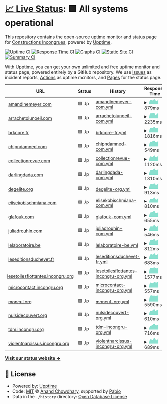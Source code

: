 # [📈 Live Status](https://status.interzone.network): <!--live status--> **🟩 All systems operational**

This repository contains the open-source uptime monitor and status page for [Constructions Incongrues](https://constructions-incongrues.net), powered by [Upptime](https://github.com/upptime/upptime).

[![Uptime CI](https://github.com/constructions-incongrues/status-interzone/workflows/Uptime%20CI/badge.svg)](https://github.com/constructions-incongrues/status-interzone/actions?query=workflow%3A%22Uptime+CI%22)
[![Response Time CI](https://github.com/constructions-incongrues/status-interzone/workflows/Response%20Time%20CI/badge.svg)](https://github.com/constructions-incongrues/status-interzone/actions?query=workflow%3A%22Response+Time+CI%22)
[![Graphs CI](https://github.com/constructions-incongrues/status-interzone/workflows/Graphs%20CI/badge.svg)](https://github.com/constructions-incongrues/status-interzone/actions?query=workflow%3A%22Graphs+CI%22)
[![Static Site CI](https://github.com/constructions-incongrues/status-interzone/workflows/Static%20Site%20CI/badge.svg)](https://github.com/constructions-incongrues/status-interzone/actions?query=workflow%3A%22Static+Site+CI%22)
[![Summary CI](https://github.com/constructions-incongrues/status-interzone/workflows/Summary%20CI/badge.svg)](https://github.com/constructions-incongrues/status-interzone/actions?query=workflow%3A%22Summary+CI%22)

With [Upptime](https://upptime.js.org), you can get your own unlimited and free uptime monitor and status page, powered entirely by a GitHub repository. We use [Issues](https://github.com/constructions-incongrues/status-interzone/issues) as incident reports, [Actions](https://github.com/constructions-incongrues/status-interzone/actions) as uptime monitors, and [Pages](https://status.interzone.network) for the status page.

<!--start: status pages-->
<!-- This summary is generated by Upptime (https://github.com/upptime/upptime) -->
<!-- Do not edit this manually, your changes will be overwritten -->
<!-- prettier-ignore -->
| URL | Status | History | Response Time | Uptime |
| --- | ------ | ------- | ------------- | ------ |
| <img alt="" src="https://icons.duckduckgo.com/ip3/www.amandinemeyer.com.ico" height="13"> [amandinemeyer.com](https://www.amandinemeyer.com) | 🟩 Up | [amandinemeyer-com.yml](https://github.com/constructions-incongrues/status-interzone/commits/HEAD/history/amandinemeyer-com.yml) | <details><summary><img alt="Response time graph" src="./graphs/amandinemeyer-com/response-time-week.png" height="20"> 879ms</summary><br><a href="https://status.interzone.network/history/amandinemeyer-com"><img alt="Response time 953" src="https://img.shields.io/endpoint?url=https%3A%2F%2Fraw.githubusercontent.com%2Fconstructions-incongrues%2Fstatus-interzone%2FHEAD%2Fapi%2Famandinemeyer-com%2Fresponse-time.json"></a><br><a href="https://status.interzone.network/history/amandinemeyer-com"><img alt="24-hour response time 1091" src="https://img.shields.io/endpoint?url=https%3A%2F%2Fraw.githubusercontent.com%2Fconstructions-incongrues%2Fstatus-interzone%2FHEAD%2Fapi%2Famandinemeyer-com%2Fresponse-time-day.json"></a><br><a href="https://status.interzone.network/history/amandinemeyer-com"><img alt="7-day response time 879" src="https://img.shields.io/endpoint?url=https%3A%2F%2Fraw.githubusercontent.com%2Fconstructions-incongrues%2Fstatus-interzone%2FHEAD%2Fapi%2Famandinemeyer-com%2Fresponse-time-week.json"></a><br><a href="https://status.interzone.network/history/amandinemeyer-com"><img alt="30-day response time 827" src="https://img.shields.io/endpoint?url=https%3A%2F%2Fraw.githubusercontent.com%2Fconstructions-incongrues%2Fstatus-interzone%2FHEAD%2Fapi%2Famandinemeyer-com%2Fresponse-time-month.json"></a><br><a href="https://status.interzone.network/history/amandinemeyer-com"><img alt="1-year response time 953" src="https://img.shields.io/endpoint?url=https%3A%2F%2Fraw.githubusercontent.com%2Fconstructions-incongrues%2Fstatus-interzone%2FHEAD%2Fapi%2Famandinemeyer-com%2Fresponse-time-year.json"></a></details> | <details><summary><a href="https://status.interzone.network/history/amandinemeyer-com">100.00%</a></summary><a href="https://status.interzone.network/history/amandinemeyer-com"><img alt="All-time uptime 98.68%" src="https://img.shields.io/endpoint?url=https%3A%2F%2Fraw.githubusercontent.com%2Fconstructions-incongrues%2Fstatus-interzone%2FHEAD%2Fapi%2Famandinemeyer-com%2Fuptime.json"></a><br><a href="https://status.interzone.network/history/amandinemeyer-com"><img alt="24-hour uptime 100.00%" src="https://img.shields.io/endpoint?url=https%3A%2F%2Fraw.githubusercontent.com%2Fconstructions-incongrues%2Fstatus-interzone%2FHEAD%2Fapi%2Famandinemeyer-com%2Fuptime-day.json"></a><br><a href="https://status.interzone.network/history/amandinemeyer-com"><img alt="7-day uptime 100.00%" src="https://img.shields.io/endpoint?url=https%3A%2F%2Fraw.githubusercontent.com%2Fconstructions-incongrues%2Fstatus-interzone%2FHEAD%2Fapi%2Famandinemeyer-com%2Fuptime-week.json"></a><br><a href="https://status.interzone.network/history/amandinemeyer-com"><img alt="30-day uptime 100.00%" src="https://img.shields.io/endpoint?url=https%3A%2F%2Fraw.githubusercontent.com%2Fconstructions-incongrues%2Fstatus-interzone%2FHEAD%2Fapi%2Famandinemeyer-com%2Fuptime-month.json"></a><br><a href="https://status.interzone.network/history/amandinemeyer-com"><img alt="1-year uptime 98.68%" src="https://img.shields.io/endpoint?url=https%3A%2F%2Fraw.githubusercontent.com%2Fconstructions-incongrues%2Fstatus-interzone%2FHEAD%2Fapi%2Famandinemeyer-com%2Fuptime-year.json"></a></details>
| <img alt="" src="https://icons.duckduckgo.com/ip3/www.arrachetoiunoeil.com.ico" height="13"> [arrachetoiunoeil.com](https://www.arrachetoiunoeil.com) | 🟩 Up | [arrachetoiunoeil-com.yml](https://github.com/constructions-incongrues/status-interzone/commits/HEAD/history/arrachetoiunoeil-com.yml) | <details><summary><img alt="Response time graph" src="./graphs/arrachetoiunoeil-com/response-time-week.png" height="20"> 2235ms</summary><br><a href="https://status.interzone.network/history/arrachetoiunoeil-com"><img alt="Response time 2447" src="https://img.shields.io/endpoint?url=https%3A%2F%2Fraw.githubusercontent.com%2Fconstructions-incongrues%2Fstatus-interzone%2FHEAD%2Fapi%2Farrachetoiunoeil-com%2Fresponse-time.json"></a><br><a href="https://status.interzone.network/history/arrachetoiunoeil-com"><img alt="24-hour response time 2597" src="https://img.shields.io/endpoint?url=https%3A%2F%2Fraw.githubusercontent.com%2Fconstructions-incongrues%2Fstatus-interzone%2FHEAD%2Fapi%2Farrachetoiunoeil-com%2Fresponse-time-day.json"></a><br><a href="https://status.interzone.network/history/arrachetoiunoeil-com"><img alt="7-day response time 2235" src="https://img.shields.io/endpoint?url=https%3A%2F%2Fraw.githubusercontent.com%2Fconstructions-incongrues%2Fstatus-interzone%2FHEAD%2Fapi%2Farrachetoiunoeil-com%2Fresponse-time-week.json"></a><br><a href="https://status.interzone.network/history/arrachetoiunoeil-com"><img alt="30-day response time 2079" src="https://img.shields.io/endpoint?url=https%3A%2F%2Fraw.githubusercontent.com%2Fconstructions-incongrues%2Fstatus-interzone%2FHEAD%2Fapi%2Farrachetoiunoeil-com%2Fresponse-time-month.json"></a><br><a href="https://status.interzone.network/history/arrachetoiunoeil-com"><img alt="1-year response time 2447" src="https://img.shields.io/endpoint?url=https%3A%2F%2Fraw.githubusercontent.com%2Fconstructions-incongrues%2Fstatus-interzone%2FHEAD%2Fapi%2Farrachetoiunoeil-com%2Fresponse-time-year.json"></a></details> | <details><summary><a href="https://status.interzone.network/history/arrachetoiunoeil-com">100.00%</a></summary><a href="https://status.interzone.network/history/arrachetoiunoeil-com"><img alt="All-time uptime 98.68%" src="https://img.shields.io/endpoint?url=https%3A%2F%2Fraw.githubusercontent.com%2Fconstructions-incongrues%2Fstatus-interzone%2FHEAD%2Fapi%2Farrachetoiunoeil-com%2Fuptime.json"></a><br><a href="https://status.interzone.network/history/arrachetoiunoeil-com"><img alt="24-hour uptime 100.00%" src="https://img.shields.io/endpoint?url=https%3A%2F%2Fraw.githubusercontent.com%2Fconstructions-incongrues%2Fstatus-interzone%2FHEAD%2Fapi%2Farrachetoiunoeil-com%2Fuptime-day.json"></a><br><a href="https://status.interzone.network/history/arrachetoiunoeil-com"><img alt="7-day uptime 100.00%" src="https://img.shields.io/endpoint?url=https%3A%2F%2Fraw.githubusercontent.com%2Fconstructions-incongrues%2Fstatus-interzone%2FHEAD%2Fapi%2Farrachetoiunoeil-com%2Fuptime-week.json"></a><br><a href="https://status.interzone.network/history/arrachetoiunoeil-com"><img alt="30-day uptime 99.91%" src="https://img.shields.io/endpoint?url=https%3A%2F%2Fraw.githubusercontent.com%2Fconstructions-incongrues%2Fstatus-interzone%2FHEAD%2Fapi%2Farrachetoiunoeil-com%2Fuptime-month.json"></a><br><a href="https://status.interzone.network/history/arrachetoiunoeil-com"><img alt="1-year uptime 98.68%" src="https://img.shields.io/endpoint?url=https%3A%2F%2Fraw.githubusercontent.com%2Fconstructions-incongrues%2Fstatus-interzone%2FHEAD%2Fapi%2Farrachetoiunoeil-com%2Fuptime-year.json"></a></details>
| <img alt="" src="https://icons.duckduckgo.com/ip3/www.brkcore.fr.ico" height="13"> [brkcore.fr](https://www.brkcore.fr) | 🟩 Up | [brkcore-fr.yml](https://github.com/constructions-incongrues/status-interzone/commits/HEAD/history/brkcore-fr.yml) | <details><summary><img alt="Response time graph" src="./graphs/brkcore-fr/response-time-week.png" height="20"> 1816ms</summary><br><a href="https://status.interzone.network/history/brkcore-fr"><img alt="Response time 2140" src="https://img.shields.io/endpoint?url=https%3A%2F%2Fraw.githubusercontent.com%2Fconstructions-incongrues%2Fstatus-interzone%2FHEAD%2Fapi%2Fbrkcore-fr%2Fresponse-time.json"></a><br><a href="https://status.interzone.network/history/brkcore-fr"><img alt="24-hour response time 1951" src="https://img.shields.io/endpoint?url=https%3A%2F%2Fraw.githubusercontent.com%2Fconstructions-incongrues%2Fstatus-interzone%2FHEAD%2Fapi%2Fbrkcore-fr%2Fresponse-time-day.json"></a><br><a href="https://status.interzone.network/history/brkcore-fr"><img alt="7-day response time 1816" src="https://img.shields.io/endpoint?url=https%3A%2F%2Fraw.githubusercontent.com%2Fconstructions-incongrues%2Fstatus-interzone%2FHEAD%2Fapi%2Fbrkcore-fr%2Fresponse-time-week.json"></a><br><a href="https://status.interzone.network/history/brkcore-fr"><img alt="30-day response time 1888" src="https://img.shields.io/endpoint?url=https%3A%2F%2Fraw.githubusercontent.com%2Fconstructions-incongrues%2Fstatus-interzone%2FHEAD%2Fapi%2Fbrkcore-fr%2Fresponse-time-month.json"></a><br><a href="https://status.interzone.network/history/brkcore-fr"><img alt="1-year response time 2140" src="https://img.shields.io/endpoint?url=https%3A%2F%2Fraw.githubusercontent.com%2Fconstructions-incongrues%2Fstatus-interzone%2FHEAD%2Fapi%2Fbrkcore-fr%2Fresponse-time-year.json"></a></details> | <details><summary><a href="https://status.interzone.network/history/brkcore-fr">100.00%</a></summary><a href="https://status.interzone.network/history/brkcore-fr"><img alt="All-time uptime 98.71%" src="https://img.shields.io/endpoint?url=https%3A%2F%2Fraw.githubusercontent.com%2Fconstructions-incongrues%2Fstatus-interzone%2FHEAD%2Fapi%2Fbrkcore-fr%2Fuptime.json"></a><br><a href="https://status.interzone.network/history/brkcore-fr"><img alt="24-hour uptime 100.00%" src="https://img.shields.io/endpoint?url=https%3A%2F%2Fraw.githubusercontent.com%2Fconstructions-incongrues%2Fstatus-interzone%2FHEAD%2Fapi%2Fbrkcore-fr%2Fuptime-day.json"></a><br><a href="https://status.interzone.network/history/brkcore-fr"><img alt="7-day uptime 100.00%" src="https://img.shields.io/endpoint?url=https%3A%2F%2Fraw.githubusercontent.com%2Fconstructions-incongrues%2Fstatus-interzone%2FHEAD%2Fapi%2Fbrkcore-fr%2Fuptime-week.json"></a><br><a href="https://status.interzone.network/history/brkcore-fr"><img alt="30-day uptime 100.00%" src="https://img.shields.io/endpoint?url=https%3A%2F%2Fraw.githubusercontent.com%2Fconstructions-incongrues%2Fstatus-interzone%2FHEAD%2Fapi%2Fbrkcore-fr%2Fuptime-month.json"></a><br><a href="https://status.interzone.network/history/brkcore-fr"><img alt="1-year uptime 98.71%" src="https://img.shields.io/endpoint?url=https%3A%2F%2Fraw.githubusercontent.com%2Fconstructions-incongrues%2Fstatus-interzone%2FHEAD%2Fapi%2Fbrkcore-fr%2Fuptime-year.json"></a></details>
| <img alt="" src="https://icons.duckduckgo.com/ip3/www.chipndamned.com.ico" height="13"> [chipndamned.com](https://www.chipndamned.com) | 🟩 Up | [chipndamned-com.yml](https://github.com/constructions-incongrues/status-interzone/commits/HEAD/history/chipndamned-com.yml) | <details><summary><img alt="Response time graph" src="./graphs/chipndamned-com/response-time-week.png" height="20"> 549ms</summary><br><a href="https://status.interzone.network/history/chipndamned-com"><img alt="Response time 550" src="https://img.shields.io/endpoint?url=https%3A%2F%2Fraw.githubusercontent.com%2Fconstructions-incongrues%2Fstatus-interzone%2FHEAD%2Fapi%2Fchipndamned-com%2Fresponse-time.json"></a><br><a href="https://status.interzone.network/history/chipndamned-com"><img alt="24-hour response time 644" src="https://img.shields.io/endpoint?url=https%3A%2F%2Fraw.githubusercontent.com%2Fconstructions-incongrues%2Fstatus-interzone%2FHEAD%2Fapi%2Fchipndamned-com%2Fresponse-time-day.json"></a><br><a href="https://status.interzone.network/history/chipndamned-com"><img alt="7-day response time 549" src="https://img.shields.io/endpoint?url=https%3A%2F%2Fraw.githubusercontent.com%2Fconstructions-incongrues%2Fstatus-interzone%2FHEAD%2Fapi%2Fchipndamned-com%2Fresponse-time-week.json"></a><br><a href="https://status.interzone.network/history/chipndamned-com"><img alt="30-day response time 515" src="https://img.shields.io/endpoint?url=https%3A%2F%2Fraw.githubusercontent.com%2Fconstructions-incongrues%2Fstatus-interzone%2FHEAD%2Fapi%2Fchipndamned-com%2Fresponse-time-month.json"></a><br><a href="https://status.interzone.network/history/chipndamned-com"><img alt="1-year response time 550" src="https://img.shields.io/endpoint?url=https%3A%2F%2Fraw.githubusercontent.com%2Fconstructions-incongrues%2Fstatus-interzone%2FHEAD%2Fapi%2Fchipndamned-com%2Fresponse-time-year.json"></a></details> | <details><summary><a href="https://status.interzone.network/history/chipndamned-com">100.00%</a></summary><a href="https://status.interzone.network/history/chipndamned-com"><img alt="All-time uptime 98.71%" src="https://img.shields.io/endpoint?url=https%3A%2F%2Fraw.githubusercontent.com%2Fconstructions-incongrues%2Fstatus-interzone%2FHEAD%2Fapi%2Fchipndamned-com%2Fuptime.json"></a><br><a href="https://status.interzone.network/history/chipndamned-com"><img alt="24-hour uptime 100.00%" src="https://img.shields.io/endpoint?url=https%3A%2F%2Fraw.githubusercontent.com%2Fconstructions-incongrues%2Fstatus-interzone%2FHEAD%2Fapi%2Fchipndamned-com%2Fuptime-day.json"></a><br><a href="https://status.interzone.network/history/chipndamned-com"><img alt="7-day uptime 100.00%" src="https://img.shields.io/endpoint?url=https%3A%2F%2Fraw.githubusercontent.com%2Fconstructions-incongrues%2Fstatus-interzone%2FHEAD%2Fapi%2Fchipndamned-com%2Fuptime-week.json"></a><br><a href="https://status.interzone.network/history/chipndamned-com"><img alt="30-day uptime 100.00%" src="https://img.shields.io/endpoint?url=https%3A%2F%2Fraw.githubusercontent.com%2Fconstructions-incongrues%2Fstatus-interzone%2FHEAD%2Fapi%2Fchipndamned-com%2Fuptime-month.json"></a><br><a href="https://status.interzone.network/history/chipndamned-com"><img alt="1-year uptime 98.71%" src="https://img.shields.io/endpoint?url=https%3A%2F%2Fraw.githubusercontent.com%2Fconstructions-incongrues%2Fstatus-interzone%2FHEAD%2Fapi%2Fchipndamned-com%2Fuptime-year.json"></a></details>
| <img alt="" src="https://icons.duckduckgo.com/ip3/www.collectionrevue.com.ico" height="13"> [collectionrevue.com](https://www.collectionrevue.com) | 🟩 Up | [collectionrevue-com.yml](https://github.com/constructions-incongrues/status-interzone/commits/HEAD/history/collectionrevue-com.yml) | <details><summary><img alt="Response time graph" src="./graphs/collectionrevue-com/response-time-week.png" height="20"> 1120ms</summary><br><a href="https://status.interzone.network/history/collectionrevue-com"><img alt="Response time 1087" src="https://img.shields.io/endpoint?url=https%3A%2F%2Fraw.githubusercontent.com%2Fconstructions-incongrues%2Fstatus-interzone%2FHEAD%2Fapi%2Fcollectionrevue-com%2Fresponse-time.json"></a><br><a href="https://status.interzone.network/history/collectionrevue-com"><img alt="24-hour response time 1436" src="https://img.shields.io/endpoint?url=https%3A%2F%2Fraw.githubusercontent.com%2Fconstructions-incongrues%2Fstatus-interzone%2FHEAD%2Fapi%2Fcollectionrevue-com%2Fresponse-time-day.json"></a><br><a href="https://status.interzone.network/history/collectionrevue-com"><img alt="7-day response time 1120" src="https://img.shields.io/endpoint?url=https%3A%2F%2Fraw.githubusercontent.com%2Fconstructions-incongrues%2Fstatus-interzone%2FHEAD%2Fapi%2Fcollectionrevue-com%2Fresponse-time-week.json"></a><br><a href="https://status.interzone.network/history/collectionrevue-com"><img alt="30-day response time 1057" src="https://img.shields.io/endpoint?url=https%3A%2F%2Fraw.githubusercontent.com%2Fconstructions-incongrues%2Fstatus-interzone%2FHEAD%2Fapi%2Fcollectionrevue-com%2Fresponse-time-month.json"></a><br><a href="https://status.interzone.network/history/collectionrevue-com"><img alt="1-year response time 1087" src="https://img.shields.io/endpoint?url=https%3A%2F%2Fraw.githubusercontent.com%2Fconstructions-incongrues%2Fstatus-interzone%2FHEAD%2Fapi%2Fcollectionrevue-com%2Fresponse-time-year.json"></a></details> | <details><summary><a href="https://status.interzone.network/history/collectionrevue-com">100.00%</a></summary><a href="https://status.interzone.network/history/collectionrevue-com"><img alt="All-time uptime 98.72%" src="https://img.shields.io/endpoint?url=https%3A%2F%2Fraw.githubusercontent.com%2Fconstructions-incongrues%2Fstatus-interzone%2FHEAD%2Fapi%2Fcollectionrevue-com%2Fuptime.json"></a><br><a href="https://status.interzone.network/history/collectionrevue-com"><img alt="24-hour uptime 100.00%" src="https://img.shields.io/endpoint?url=https%3A%2F%2Fraw.githubusercontent.com%2Fconstructions-incongrues%2Fstatus-interzone%2FHEAD%2Fapi%2Fcollectionrevue-com%2Fuptime-day.json"></a><br><a href="https://status.interzone.network/history/collectionrevue-com"><img alt="7-day uptime 100.00%" src="https://img.shields.io/endpoint?url=https%3A%2F%2Fraw.githubusercontent.com%2Fconstructions-incongrues%2Fstatus-interzone%2FHEAD%2Fapi%2Fcollectionrevue-com%2Fuptime-week.json"></a><br><a href="https://status.interzone.network/history/collectionrevue-com"><img alt="30-day uptime 100.00%" src="https://img.shields.io/endpoint?url=https%3A%2F%2Fraw.githubusercontent.com%2Fconstructions-incongrues%2Fstatus-interzone%2FHEAD%2Fapi%2Fcollectionrevue-com%2Fuptime-month.json"></a><br><a href="https://status.interzone.network/history/collectionrevue-com"><img alt="1-year uptime 98.72%" src="https://img.shields.io/endpoint?url=https%3A%2F%2Fraw.githubusercontent.com%2Fconstructions-incongrues%2Fstatus-interzone%2FHEAD%2Fapi%2Fcollectionrevue-com%2Fuptime-year.json"></a></details>
| <img alt="" src="https://icons.duckduckgo.com/ip3/www.darlingdada.com.ico" height="13"> [darlingdada.com](https://www.darlingdada.com) | 🟩 Up | [darlingdada-com.yml](https://github.com/constructions-incongrues/status-interzone/commits/HEAD/history/darlingdada-com.yml) | <details><summary><img alt="Response time graph" src="./graphs/darlingdada-com/response-time-week.png" height="20"> 1310ms</summary><br><a href="https://status.interzone.network/history/darlingdada-com"><img alt="Response time 1789" src="https://img.shields.io/endpoint?url=https%3A%2F%2Fraw.githubusercontent.com%2Fconstructions-incongrues%2Fstatus-interzone%2FHEAD%2Fapi%2Fdarlingdada-com%2Fresponse-time.json"></a><br><a href="https://status.interzone.network/history/darlingdada-com"><img alt="24-hour response time 1516" src="https://img.shields.io/endpoint?url=https%3A%2F%2Fraw.githubusercontent.com%2Fconstructions-incongrues%2Fstatus-interzone%2FHEAD%2Fapi%2Fdarlingdada-com%2Fresponse-time-day.json"></a><br><a href="https://status.interzone.network/history/darlingdada-com"><img alt="7-day response time 1310" src="https://img.shields.io/endpoint?url=https%3A%2F%2Fraw.githubusercontent.com%2Fconstructions-incongrues%2Fstatus-interzone%2FHEAD%2Fapi%2Fdarlingdada-com%2Fresponse-time-week.json"></a><br><a href="https://status.interzone.network/history/darlingdada-com"><img alt="30-day response time 1377" src="https://img.shields.io/endpoint?url=https%3A%2F%2Fraw.githubusercontent.com%2Fconstructions-incongrues%2Fstatus-interzone%2FHEAD%2Fapi%2Fdarlingdada-com%2Fresponse-time-month.json"></a><br><a href="https://status.interzone.network/history/darlingdada-com"><img alt="1-year response time 1789" src="https://img.shields.io/endpoint?url=https%3A%2F%2Fraw.githubusercontent.com%2Fconstructions-incongrues%2Fstatus-interzone%2FHEAD%2Fapi%2Fdarlingdada-com%2Fresponse-time-year.json"></a></details> | <details><summary><a href="https://status.interzone.network/history/darlingdada-com">100.00%</a></summary><a href="https://status.interzone.network/history/darlingdada-com"><img alt="All-time uptime 79.44%" src="https://img.shields.io/endpoint?url=https%3A%2F%2Fraw.githubusercontent.com%2Fconstructions-incongrues%2Fstatus-interzone%2FHEAD%2Fapi%2Fdarlingdada-com%2Fuptime.json"></a><br><a href="https://status.interzone.network/history/darlingdada-com"><img alt="24-hour uptime 100.00%" src="https://img.shields.io/endpoint?url=https%3A%2F%2Fraw.githubusercontent.com%2Fconstructions-incongrues%2Fstatus-interzone%2FHEAD%2Fapi%2Fdarlingdada-com%2Fuptime-day.json"></a><br><a href="https://status.interzone.network/history/darlingdada-com"><img alt="7-day uptime 100.00%" src="https://img.shields.io/endpoint?url=https%3A%2F%2Fraw.githubusercontent.com%2Fconstructions-incongrues%2Fstatus-interzone%2FHEAD%2Fapi%2Fdarlingdada-com%2Fuptime-week.json"></a><br><a href="https://status.interzone.network/history/darlingdada-com"><img alt="30-day uptime 100.00%" src="https://img.shields.io/endpoint?url=https%3A%2F%2Fraw.githubusercontent.com%2Fconstructions-incongrues%2Fstatus-interzone%2FHEAD%2Fapi%2Fdarlingdada-com%2Fuptime-month.json"></a><br><a href="https://status.interzone.network/history/darlingdada-com"><img alt="1-year uptime 79.44%" src="https://img.shields.io/endpoint?url=https%3A%2F%2Fraw.githubusercontent.com%2Fconstructions-incongrues%2Fstatus-interzone%2FHEAD%2Fapi%2Fdarlingdada-com%2Fuptime-year.json"></a></details>
| <img alt="" src="https://icons.duckduckgo.com/ip3/www.degelite.org.ico" height="13"> [degelite.org](https://www.degelite.org) | 🟩 Up | [degelite-org.yml](https://github.com/constructions-incongrues/status-interzone/commits/HEAD/history/degelite-org.yml) | <details><summary><img alt="Response time graph" src="./graphs/degelite-org/response-time-week.png" height="20"> 913ms</summary><br><a href="https://status.interzone.network/history/degelite-org"><img alt="Response time 899" src="https://img.shields.io/endpoint?url=https%3A%2F%2Fraw.githubusercontent.com%2Fconstructions-incongrues%2Fstatus-interzone%2FHEAD%2Fapi%2Fdegelite-org%2Fresponse-time.json"></a><br><a href="https://status.interzone.network/history/degelite-org"><img alt="24-hour response time 1073" src="https://img.shields.io/endpoint?url=https%3A%2F%2Fraw.githubusercontent.com%2Fconstructions-incongrues%2Fstatus-interzone%2FHEAD%2Fapi%2Fdegelite-org%2Fresponse-time-day.json"></a><br><a href="https://status.interzone.network/history/degelite-org"><img alt="7-day response time 913" src="https://img.shields.io/endpoint?url=https%3A%2F%2Fraw.githubusercontent.com%2Fconstructions-incongrues%2Fstatus-interzone%2FHEAD%2Fapi%2Fdegelite-org%2Fresponse-time-week.json"></a><br><a href="https://status.interzone.network/history/degelite-org"><img alt="30-day response time 866" src="https://img.shields.io/endpoint?url=https%3A%2F%2Fraw.githubusercontent.com%2Fconstructions-incongrues%2Fstatus-interzone%2FHEAD%2Fapi%2Fdegelite-org%2Fresponse-time-month.json"></a><br><a href="https://status.interzone.network/history/degelite-org"><img alt="1-year response time 899" src="https://img.shields.io/endpoint?url=https%3A%2F%2Fraw.githubusercontent.com%2Fconstructions-incongrues%2Fstatus-interzone%2FHEAD%2Fapi%2Fdegelite-org%2Fresponse-time-year.json"></a></details> | <details><summary><a href="https://status.interzone.network/history/degelite-org">100.00%</a></summary><a href="https://status.interzone.network/history/degelite-org"><img alt="All-time uptime 98.72%" src="https://img.shields.io/endpoint?url=https%3A%2F%2Fraw.githubusercontent.com%2Fconstructions-incongrues%2Fstatus-interzone%2FHEAD%2Fapi%2Fdegelite-org%2Fuptime.json"></a><br><a href="https://status.interzone.network/history/degelite-org"><img alt="24-hour uptime 100.00%" src="https://img.shields.io/endpoint?url=https%3A%2F%2Fraw.githubusercontent.com%2Fconstructions-incongrues%2Fstatus-interzone%2FHEAD%2Fapi%2Fdegelite-org%2Fuptime-day.json"></a><br><a href="https://status.interzone.network/history/degelite-org"><img alt="7-day uptime 100.00%" src="https://img.shields.io/endpoint?url=https%3A%2F%2Fraw.githubusercontent.com%2Fconstructions-incongrues%2Fstatus-interzone%2FHEAD%2Fapi%2Fdegelite-org%2Fuptime-week.json"></a><br><a href="https://status.interzone.network/history/degelite-org"><img alt="30-day uptime 100.00%" src="https://img.shields.io/endpoint?url=https%3A%2F%2Fraw.githubusercontent.com%2Fconstructions-incongrues%2Fstatus-interzone%2FHEAD%2Fapi%2Fdegelite-org%2Fuptime-month.json"></a><br><a href="https://status.interzone.network/history/degelite-org"><img alt="1-year uptime 98.72%" src="https://img.shields.io/endpoint?url=https%3A%2F%2Fraw.githubusercontent.com%2Fconstructions-incongrues%2Fstatus-interzone%2FHEAD%2Fapi%2Fdegelite-org%2Fuptime-year.json"></a></details>
| <img alt="" src="https://icons.duckduckgo.com/ip3/www.elisekobischmiana.com.ico" height="13"> [elisekobischmiana.com](https://www.elisekobischmiana.com) | 🟩 Up | [elisekobischmiana-com.yml](https://github.com/constructions-incongrues/status-interzone/commits/HEAD/history/elisekobischmiana-com.yml) | <details><summary><img alt="Response time graph" src="./graphs/elisekobischmiana-com/response-time-week.png" height="20"> 810ms</summary><br><a href="https://status.interzone.network/history/elisekobischmiana-com"><img alt="Response time 968" src="https://img.shields.io/endpoint?url=https%3A%2F%2Fraw.githubusercontent.com%2Fconstructions-incongrues%2Fstatus-interzone%2FHEAD%2Fapi%2Felisekobischmiana-com%2Fresponse-time.json"></a><br><a href="https://status.interzone.network/history/elisekobischmiana-com"><img alt="24-hour response time 993" src="https://img.shields.io/endpoint?url=https%3A%2F%2Fraw.githubusercontent.com%2Fconstructions-incongrues%2Fstatus-interzone%2FHEAD%2Fapi%2Felisekobischmiana-com%2Fresponse-time-day.json"></a><br><a href="https://status.interzone.network/history/elisekobischmiana-com"><img alt="7-day response time 810" src="https://img.shields.io/endpoint?url=https%3A%2F%2Fraw.githubusercontent.com%2Fconstructions-incongrues%2Fstatus-interzone%2FHEAD%2Fapi%2Felisekobischmiana-com%2Fresponse-time-week.json"></a><br><a href="https://status.interzone.network/history/elisekobischmiana-com"><img alt="30-day response time 773" src="https://img.shields.io/endpoint?url=https%3A%2F%2Fraw.githubusercontent.com%2Fconstructions-incongrues%2Fstatus-interzone%2FHEAD%2Fapi%2Felisekobischmiana-com%2Fresponse-time-month.json"></a><br><a href="https://status.interzone.network/history/elisekobischmiana-com"><img alt="1-year response time 968" src="https://img.shields.io/endpoint?url=https%3A%2F%2Fraw.githubusercontent.com%2Fconstructions-incongrues%2Fstatus-interzone%2FHEAD%2Fapi%2Felisekobischmiana-com%2Fresponse-time-year.json"></a></details> | <details><summary><a href="https://status.interzone.network/history/elisekobischmiana-com">100.00%</a></summary><a href="https://status.interzone.network/history/elisekobischmiana-com"><img alt="All-time uptime 98.71%" src="https://img.shields.io/endpoint?url=https%3A%2F%2Fraw.githubusercontent.com%2Fconstructions-incongrues%2Fstatus-interzone%2FHEAD%2Fapi%2Felisekobischmiana-com%2Fuptime.json"></a><br><a href="https://status.interzone.network/history/elisekobischmiana-com"><img alt="24-hour uptime 100.00%" src="https://img.shields.io/endpoint?url=https%3A%2F%2Fraw.githubusercontent.com%2Fconstructions-incongrues%2Fstatus-interzone%2FHEAD%2Fapi%2Felisekobischmiana-com%2Fuptime-day.json"></a><br><a href="https://status.interzone.network/history/elisekobischmiana-com"><img alt="7-day uptime 100.00%" src="https://img.shields.io/endpoint?url=https%3A%2F%2Fraw.githubusercontent.com%2Fconstructions-incongrues%2Fstatus-interzone%2FHEAD%2Fapi%2Felisekobischmiana-com%2Fuptime-week.json"></a><br><a href="https://status.interzone.network/history/elisekobischmiana-com"><img alt="30-day uptime 100.00%" src="https://img.shields.io/endpoint?url=https%3A%2F%2Fraw.githubusercontent.com%2Fconstructions-incongrues%2Fstatus-interzone%2FHEAD%2Fapi%2Felisekobischmiana-com%2Fuptime-month.json"></a><br><a href="https://status.interzone.network/history/elisekobischmiana-com"><img alt="1-year uptime 98.71%" src="https://img.shields.io/endpoint?url=https%3A%2F%2Fraw.githubusercontent.com%2Fconstructions-incongrues%2Fstatus-interzone%2FHEAD%2Fapi%2Felisekobischmiana-com%2Fuptime-year.json"></a></details>
| <img alt="" src="https://icons.duckduckgo.com/ip3/www.glafouk.com.ico" height="13"> [glafouk.com](https://www.glafouk.com) | 🟩 Up | [glafouk-com.yml](https://github.com/constructions-incongrues/status-interzone/commits/HEAD/history/glafouk-com.yml) | <details><summary><img alt="Response time graph" src="./graphs/glafouk-com/response-time-week.png" height="20"> 655ms</summary><br><a href="https://status.interzone.network/history/glafouk-com"><img alt="Response time 616" src="https://img.shields.io/endpoint?url=https%3A%2F%2Fraw.githubusercontent.com%2Fconstructions-incongrues%2Fstatus-interzone%2FHEAD%2Fapi%2Fglafouk-com%2Fresponse-time.json"></a><br><a href="https://status.interzone.network/history/glafouk-com"><img alt="24-hour response time 628" src="https://img.shields.io/endpoint?url=https%3A%2F%2Fraw.githubusercontent.com%2Fconstructions-incongrues%2Fstatus-interzone%2FHEAD%2Fapi%2Fglafouk-com%2Fresponse-time-day.json"></a><br><a href="https://status.interzone.network/history/glafouk-com"><img alt="7-day response time 655" src="https://img.shields.io/endpoint?url=https%3A%2F%2Fraw.githubusercontent.com%2Fconstructions-incongrues%2Fstatus-interzone%2FHEAD%2Fapi%2Fglafouk-com%2Fresponse-time-week.json"></a><br><a href="https://status.interzone.network/history/glafouk-com"><img alt="30-day response time 621" src="https://img.shields.io/endpoint?url=https%3A%2F%2Fraw.githubusercontent.com%2Fconstructions-incongrues%2Fstatus-interzone%2FHEAD%2Fapi%2Fglafouk-com%2Fresponse-time-month.json"></a><br><a href="https://status.interzone.network/history/glafouk-com"><img alt="1-year response time 616" src="https://img.shields.io/endpoint?url=https%3A%2F%2Fraw.githubusercontent.com%2Fconstructions-incongrues%2Fstatus-interzone%2FHEAD%2Fapi%2Fglafouk-com%2Fresponse-time-year.json"></a></details> | <details><summary><a href="https://status.interzone.network/history/glafouk-com">100.00%</a></summary><a href="https://status.interzone.network/history/glafouk-com"><img alt="All-time uptime 95.40%" src="https://img.shields.io/endpoint?url=https%3A%2F%2Fraw.githubusercontent.com%2Fconstructions-incongrues%2Fstatus-interzone%2FHEAD%2Fapi%2Fglafouk-com%2Fuptime.json"></a><br><a href="https://status.interzone.network/history/glafouk-com"><img alt="24-hour uptime 100.00%" src="https://img.shields.io/endpoint?url=https%3A%2F%2Fraw.githubusercontent.com%2Fconstructions-incongrues%2Fstatus-interzone%2FHEAD%2Fapi%2Fglafouk-com%2Fuptime-day.json"></a><br><a href="https://status.interzone.network/history/glafouk-com"><img alt="7-day uptime 100.00%" src="https://img.shields.io/endpoint?url=https%3A%2F%2Fraw.githubusercontent.com%2Fconstructions-incongrues%2Fstatus-interzone%2FHEAD%2Fapi%2Fglafouk-com%2Fuptime-week.json"></a><br><a href="https://status.interzone.network/history/glafouk-com"><img alt="30-day uptime 100.00%" src="https://img.shields.io/endpoint?url=https%3A%2F%2Fraw.githubusercontent.com%2Fconstructions-incongrues%2Fstatus-interzone%2FHEAD%2Fapi%2Fglafouk-com%2Fuptime-month.json"></a><br><a href="https://status.interzone.network/history/glafouk-com"><img alt="1-year uptime 95.40%" src="https://img.shields.io/endpoint?url=https%3A%2F%2Fraw.githubusercontent.com%2Fconstructions-incongrues%2Fstatus-interzone%2FHEAD%2Fapi%2Fglafouk-com%2Fuptime-year.json"></a></details>
| <img alt="" src="https://icons.duckduckgo.com/ip3/www.juliadrouhin.com.ico" height="13"> [juliadrouhin.com](https://www.juliadrouhin.com) | 🟩 Up | [juliadrouhin-com.yml](https://github.com/constructions-incongrues/status-interzone/commits/HEAD/history/juliadrouhin-com.yml) | <details><summary><img alt="Response time graph" src="./graphs/juliadrouhin-com/response-time-week.png" height="20"> 546ms</summary><br><a href="https://status.interzone.network/history/juliadrouhin-com"><img alt="Response time 607" src="https://img.shields.io/endpoint?url=https%3A%2F%2Fraw.githubusercontent.com%2Fconstructions-incongrues%2Fstatus-interzone%2FHEAD%2Fapi%2Fjuliadrouhin-com%2Fresponse-time.json"></a><br><a href="https://status.interzone.network/history/juliadrouhin-com"><img alt="24-hour response time 670" src="https://img.shields.io/endpoint?url=https%3A%2F%2Fraw.githubusercontent.com%2Fconstructions-incongrues%2Fstatus-interzone%2FHEAD%2Fapi%2Fjuliadrouhin-com%2Fresponse-time-day.json"></a><br><a href="https://status.interzone.network/history/juliadrouhin-com"><img alt="7-day response time 546" src="https://img.shields.io/endpoint?url=https%3A%2F%2Fraw.githubusercontent.com%2Fconstructions-incongrues%2Fstatus-interzone%2FHEAD%2Fapi%2Fjuliadrouhin-com%2Fresponse-time-week.json"></a><br><a href="https://status.interzone.network/history/juliadrouhin-com"><img alt="30-day response time 543" src="https://img.shields.io/endpoint?url=https%3A%2F%2Fraw.githubusercontent.com%2Fconstructions-incongrues%2Fstatus-interzone%2FHEAD%2Fapi%2Fjuliadrouhin-com%2Fresponse-time-month.json"></a><br><a href="https://status.interzone.network/history/juliadrouhin-com"><img alt="1-year response time 607" src="https://img.shields.io/endpoint?url=https%3A%2F%2Fraw.githubusercontent.com%2Fconstructions-incongrues%2Fstatus-interzone%2FHEAD%2Fapi%2Fjuliadrouhin-com%2Fresponse-time-year.json"></a></details> | <details><summary><a href="https://status.interzone.network/history/juliadrouhin-com">100.00%</a></summary><a href="https://status.interzone.network/history/juliadrouhin-com"><img alt="All-time uptime 98.72%" src="https://img.shields.io/endpoint?url=https%3A%2F%2Fraw.githubusercontent.com%2Fconstructions-incongrues%2Fstatus-interzone%2FHEAD%2Fapi%2Fjuliadrouhin-com%2Fuptime.json"></a><br><a href="https://status.interzone.network/history/juliadrouhin-com"><img alt="24-hour uptime 100.00%" src="https://img.shields.io/endpoint?url=https%3A%2F%2Fraw.githubusercontent.com%2Fconstructions-incongrues%2Fstatus-interzone%2FHEAD%2Fapi%2Fjuliadrouhin-com%2Fuptime-day.json"></a><br><a href="https://status.interzone.network/history/juliadrouhin-com"><img alt="7-day uptime 100.00%" src="https://img.shields.io/endpoint?url=https%3A%2F%2Fraw.githubusercontent.com%2Fconstructions-incongrues%2Fstatus-interzone%2FHEAD%2Fapi%2Fjuliadrouhin-com%2Fuptime-week.json"></a><br><a href="https://status.interzone.network/history/juliadrouhin-com"><img alt="30-day uptime 100.00%" src="https://img.shields.io/endpoint?url=https%3A%2F%2Fraw.githubusercontent.com%2Fconstructions-incongrues%2Fstatus-interzone%2FHEAD%2Fapi%2Fjuliadrouhin-com%2Fuptime-month.json"></a><br><a href="https://status.interzone.network/history/juliadrouhin-com"><img alt="1-year uptime 98.72%" src="https://img.shields.io/endpoint?url=https%3A%2F%2Fraw.githubusercontent.com%2Fconstructions-incongrues%2Fstatus-interzone%2FHEAD%2Fapi%2Fjuliadrouhin-com%2Fuptime-year.json"></a></details>
| <img alt="" src="https://icons.duckduckgo.com/ip3/www.lelaboratoire.be.ico" height="13"> [lelaboratoire.be](https://www.lelaboratoire.be) | 🟩 Up | [lelaboratoire-be.yml](https://github.com/constructions-incongrues/status-interzone/commits/HEAD/history/lelaboratoire-be.yml) | <details><summary><img alt="Response time graph" src="./graphs/lelaboratoire-be/response-time-week.png" height="20"> 812ms</summary><br><a href="https://status.interzone.network/history/lelaboratoire-be"><img alt="Response time 810" src="https://img.shields.io/endpoint?url=https%3A%2F%2Fraw.githubusercontent.com%2Fconstructions-incongrues%2Fstatus-interzone%2FHEAD%2Fapi%2Flelaboratoire-be%2Fresponse-time.json"></a><br><a href="https://status.interzone.network/history/lelaboratoire-be"><img alt="24-hour response time 908" src="https://img.shields.io/endpoint?url=https%3A%2F%2Fraw.githubusercontent.com%2Fconstructions-incongrues%2Fstatus-interzone%2FHEAD%2Fapi%2Flelaboratoire-be%2Fresponse-time-day.json"></a><br><a href="https://status.interzone.network/history/lelaboratoire-be"><img alt="7-day response time 812" src="https://img.shields.io/endpoint?url=https%3A%2F%2Fraw.githubusercontent.com%2Fconstructions-incongrues%2Fstatus-interzone%2FHEAD%2Fapi%2Flelaboratoire-be%2Fresponse-time-week.json"></a><br><a href="https://status.interzone.network/history/lelaboratoire-be"><img alt="30-day response time 796" src="https://img.shields.io/endpoint?url=https%3A%2F%2Fraw.githubusercontent.com%2Fconstructions-incongrues%2Fstatus-interzone%2FHEAD%2Fapi%2Flelaboratoire-be%2Fresponse-time-month.json"></a><br><a href="https://status.interzone.network/history/lelaboratoire-be"><img alt="1-year response time 810" src="https://img.shields.io/endpoint?url=https%3A%2F%2Fraw.githubusercontent.com%2Fconstructions-incongrues%2Fstatus-interzone%2FHEAD%2Fapi%2Flelaboratoire-be%2Fresponse-time-year.json"></a></details> | <details><summary><a href="https://status.interzone.network/history/lelaboratoire-be">100.00%</a></summary><a href="https://status.interzone.network/history/lelaboratoire-be"><img alt="All-time uptime 44.82%" src="https://img.shields.io/endpoint?url=https%3A%2F%2Fraw.githubusercontent.com%2Fconstructions-incongrues%2Fstatus-interzone%2FHEAD%2Fapi%2Flelaboratoire-be%2Fuptime.json"></a><br><a href="https://status.interzone.network/history/lelaboratoire-be"><img alt="24-hour uptime 100.00%" src="https://img.shields.io/endpoint?url=https%3A%2F%2Fraw.githubusercontent.com%2Fconstructions-incongrues%2Fstatus-interzone%2FHEAD%2Fapi%2Flelaboratoire-be%2Fuptime-day.json"></a><br><a href="https://status.interzone.network/history/lelaboratoire-be"><img alt="7-day uptime 100.00%" src="https://img.shields.io/endpoint?url=https%3A%2F%2Fraw.githubusercontent.com%2Fconstructions-incongrues%2Fstatus-interzone%2FHEAD%2Fapi%2Flelaboratoire-be%2Fuptime-week.json"></a><br><a href="https://status.interzone.network/history/lelaboratoire-be"><img alt="30-day uptime 100.00%" src="https://img.shields.io/endpoint?url=https%3A%2F%2Fraw.githubusercontent.com%2Fconstructions-incongrues%2Fstatus-interzone%2FHEAD%2Fapi%2Flelaboratoire-be%2Fuptime-month.json"></a><br><a href="https://status.interzone.network/history/lelaboratoire-be"><img alt="1-year uptime 44.82%" src="https://img.shields.io/endpoint?url=https%3A%2F%2Fraw.githubusercontent.com%2Fconstructions-incongrues%2Fstatus-interzone%2FHEAD%2Fapi%2Flelaboratoire-be%2Fuptime-year.json"></a></details>
| <img alt="" src="https://icons.duckduckgo.com/ip3/www.leseditionsduchevet.fr.ico" height="13"> [leseditionsduchevet.fr](https://www.leseditionsduchevet.fr) | 🟩 Up | [leseditionsduchevet-fr.yml](https://github.com/constructions-incongrues/status-interzone/commits/HEAD/history/leseditionsduchevet-fr.yml) | <details><summary><img alt="Response time graph" src="./graphs/leseditionsduchevet-fr/response-time-week.png" height="20"> 683ms</summary><br><a href="https://status.interzone.network/history/leseditionsduchevet-fr"><img alt="Response time 652" src="https://img.shields.io/endpoint?url=https%3A%2F%2Fraw.githubusercontent.com%2Fconstructions-incongrues%2Fstatus-interzone%2FHEAD%2Fapi%2Fleseditionsduchevet-fr%2Fresponse-time.json"></a><br><a href="https://status.interzone.network/history/leseditionsduchevet-fr"><img alt="24-hour response time 830" src="https://img.shields.io/endpoint?url=https%3A%2F%2Fraw.githubusercontent.com%2Fconstructions-incongrues%2Fstatus-interzone%2FHEAD%2Fapi%2Fleseditionsduchevet-fr%2Fresponse-time-day.json"></a><br><a href="https://status.interzone.network/history/leseditionsduchevet-fr"><img alt="7-day response time 683" src="https://img.shields.io/endpoint?url=https%3A%2F%2Fraw.githubusercontent.com%2Fconstructions-incongrues%2Fstatus-interzone%2FHEAD%2Fapi%2Fleseditionsduchevet-fr%2Fresponse-time-week.json"></a><br><a href="https://status.interzone.network/history/leseditionsduchevet-fr"><img alt="30-day response time 650" src="https://img.shields.io/endpoint?url=https%3A%2F%2Fraw.githubusercontent.com%2Fconstructions-incongrues%2Fstatus-interzone%2FHEAD%2Fapi%2Fleseditionsduchevet-fr%2Fresponse-time-month.json"></a><br><a href="https://status.interzone.network/history/leseditionsduchevet-fr"><img alt="1-year response time 652" src="https://img.shields.io/endpoint?url=https%3A%2F%2Fraw.githubusercontent.com%2Fconstructions-incongrues%2Fstatus-interzone%2FHEAD%2Fapi%2Fleseditionsduchevet-fr%2Fresponse-time-year.json"></a></details> | <details><summary><a href="https://status.interzone.network/history/leseditionsduchevet-fr">100.00%</a></summary><a href="https://status.interzone.network/history/leseditionsduchevet-fr"><img alt="All-time uptime 98.73%" src="https://img.shields.io/endpoint?url=https%3A%2F%2Fraw.githubusercontent.com%2Fconstructions-incongrues%2Fstatus-interzone%2FHEAD%2Fapi%2Fleseditionsduchevet-fr%2Fuptime.json"></a><br><a href="https://status.interzone.network/history/leseditionsduchevet-fr"><img alt="24-hour uptime 100.00%" src="https://img.shields.io/endpoint?url=https%3A%2F%2Fraw.githubusercontent.com%2Fconstructions-incongrues%2Fstatus-interzone%2FHEAD%2Fapi%2Fleseditionsduchevet-fr%2Fuptime-day.json"></a><br><a href="https://status.interzone.network/history/leseditionsduchevet-fr"><img alt="7-day uptime 100.00%" src="https://img.shields.io/endpoint?url=https%3A%2F%2Fraw.githubusercontent.com%2Fconstructions-incongrues%2Fstatus-interzone%2FHEAD%2Fapi%2Fleseditionsduchevet-fr%2Fuptime-week.json"></a><br><a href="https://status.interzone.network/history/leseditionsduchevet-fr"><img alt="30-day uptime 100.00%" src="https://img.shields.io/endpoint?url=https%3A%2F%2Fraw.githubusercontent.com%2Fconstructions-incongrues%2Fstatus-interzone%2FHEAD%2Fapi%2Fleseditionsduchevet-fr%2Fuptime-month.json"></a><br><a href="https://status.interzone.network/history/leseditionsduchevet-fr"><img alt="1-year uptime 98.73%" src="https://img.shields.io/endpoint?url=https%3A%2F%2Fraw.githubusercontent.com%2Fconstructions-incongrues%2Fstatus-interzone%2FHEAD%2Fapi%2Fleseditionsduchevet-fr%2Fuptime-year.json"></a></details>
| <img alt="" src="https://icons.duckduckgo.com/ip3/lesetoilesflottantes.incongru.org.ico" height="13"> [lesetoilesflottantes.incongru.org](https://lesetoilesflottantes.incongru.org) | 🟩 Up | [lesetoilesflottantes-incongru-org.yml](https://github.com/constructions-incongrues/status-interzone/commits/HEAD/history/lesetoilesflottantes-incongru-org.yml) | <details><summary><img alt="Response time graph" src="./graphs/lesetoilesflottantes-incongru-org/response-time-week.png" height="20"> 1577ms</summary><br><a href="https://status.interzone.network/history/lesetoilesflottantes-incongru-org"><img alt="Response time 1536" src="https://img.shields.io/endpoint?url=https%3A%2F%2Fraw.githubusercontent.com%2Fconstructions-incongrues%2Fstatus-interzone%2FHEAD%2Fapi%2Flesetoilesflottantes-incongru-org%2Fresponse-time.json"></a><br><a href="https://status.interzone.network/history/lesetoilesflottantes-incongru-org"><img alt="24-hour response time 1766" src="https://img.shields.io/endpoint?url=https%3A%2F%2Fraw.githubusercontent.com%2Fconstructions-incongrues%2Fstatus-interzone%2FHEAD%2Fapi%2Flesetoilesflottantes-incongru-org%2Fresponse-time-day.json"></a><br><a href="https://status.interzone.network/history/lesetoilesflottantes-incongru-org"><img alt="7-day response time 1577" src="https://img.shields.io/endpoint?url=https%3A%2F%2Fraw.githubusercontent.com%2Fconstructions-incongrues%2Fstatus-interzone%2FHEAD%2Fapi%2Flesetoilesflottantes-incongru-org%2Fresponse-time-week.json"></a><br><a href="https://status.interzone.network/history/lesetoilesflottantes-incongru-org"><img alt="30-day response time 1519" src="https://img.shields.io/endpoint?url=https%3A%2F%2Fraw.githubusercontent.com%2Fconstructions-incongrues%2Fstatus-interzone%2FHEAD%2Fapi%2Flesetoilesflottantes-incongru-org%2Fresponse-time-month.json"></a><br><a href="https://status.interzone.network/history/lesetoilesflottantes-incongru-org"><img alt="1-year response time 1536" src="https://img.shields.io/endpoint?url=https%3A%2F%2Fraw.githubusercontent.com%2Fconstructions-incongrues%2Fstatus-interzone%2FHEAD%2Fapi%2Flesetoilesflottantes-incongru-org%2Fresponse-time-year.json"></a></details> | <details><summary><a href="https://status.interzone.network/history/lesetoilesflottantes-incongru-org">100.00%</a></summary><a href="https://status.interzone.network/history/lesetoilesflottantes-incongru-org"><img alt="All-time uptime 98.71%" src="https://img.shields.io/endpoint?url=https%3A%2F%2Fraw.githubusercontent.com%2Fconstructions-incongrues%2Fstatus-interzone%2FHEAD%2Fapi%2Flesetoilesflottantes-incongru-org%2Fuptime.json"></a><br><a href="https://status.interzone.network/history/lesetoilesflottantes-incongru-org"><img alt="24-hour uptime 100.00%" src="https://img.shields.io/endpoint?url=https%3A%2F%2Fraw.githubusercontent.com%2Fconstructions-incongrues%2Fstatus-interzone%2FHEAD%2Fapi%2Flesetoilesflottantes-incongru-org%2Fuptime-day.json"></a><br><a href="https://status.interzone.network/history/lesetoilesflottantes-incongru-org"><img alt="7-day uptime 100.00%" src="https://img.shields.io/endpoint?url=https%3A%2F%2Fraw.githubusercontent.com%2Fconstructions-incongrues%2Fstatus-interzone%2FHEAD%2Fapi%2Flesetoilesflottantes-incongru-org%2Fuptime-week.json"></a><br><a href="https://status.interzone.network/history/lesetoilesflottantes-incongru-org"><img alt="30-day uptime 100.00%" src="https://img.shields.io/endpoint?url=https%3A%2F%2Fraw.githubusercontent.com%2Fconstructions-incongrues%2Fstatus-interzone%2FHEAD%2Fapi%2Flesetoilesflottantes-incongru-org%2Fuptime-month.json"></a><br><a href="https://status.interzone.network/history/lesetoilesflottantes-incongru-org"><img alt="1-year uptime 98.71%" src="https://img.shields.io/endpoint?url=https%3A%2F%2Fraw.githubusercontent.com%2Fconstructions-incongrues%2Fstatus-interzone%2FHEAD%2Fapi%2Flesetoilesflottantes-incongru-org%2Fuptime-year.json"></a></details>
| <img alt="" src="https://icons.duckduckgo.com/ip3/microcontact.incongru.org.ico" height="13"> [microcontact.incongru.org](https://microcontact.incongru.org) | 🟩 Up | [microcontact-incongru-org.yml](https://github.com/constructions-incongrues/status-interzone/commits/HEAD/history/microcontact-incongru-org.yml) | <details><summary><img alt="Response time graph" src="./graphs/microcontact-incongru-org/response-time-week.png" height="20"> 557ms</summary><br><a href="https://status.interzone.network/history/microcontact-incongru-org"><img alt="Response time 576" src="https://img.shields.io/endpoint?url=https%3A%2F%2Fraw.githubusercontent.com%2Fconstructions-incongrues%2Fstatus-interzone%2FHEAD%2Fapi%2Fmicrocontact-incongru-org%2Fresponse-time.json"></a><br><a href="https://status.interzone.network/history/microcontact-incongru-org"><img alt="24-hour response time 685" src="https://img.shields.io/endpoint?url=https%3A%2F%2Fraw.githubusercontent.com%2Fconstructions-incongrues%2Fstatus-interzone%2FHEAD%2Fapi%2Fmicrocontact-incongru-org%2Fresponse-time-day.json"></a><br><a href="https://status.interzone.network/history/microcontact-incongru-org"><img alt="7-day response time 557" src="https://img.shields.io/endpoint?url=https%3A%2F%2Fraw.githubusercontent.com%2Fconstructions-incongrues%2Fstatus-interzone%2FHEAD%2Fapi%2Fmicrocontact-incongru-org%2Fresponse-time-week.json"></a><br><a href="https://status.interzone.network/history/microcontact-incongru-org"><img alt="30-day response time 555" src="https://img.shields.io/endpoint?url=https%3A%2F%2Fraw.githubusercontent.com%2Fconstructions-incongrues%2Fstatus-interzone%2FHEAD%2Fapi%2Fmicrocontact-incongru-org%2Fresponse-time-month.json"></a><br><a href="https://status.interzone.network/history/microcontact-incongru-org"><img alt="1-year response time 576" src="https://img.shields.io/endpoint?url=https%3A%2F%2Fraw.githubusercontent.com%2Fconstructions-incongrues%2Fstatus-interzone%2FHEAD%2Fapi%2Fmicrocontact-incongru-org%2Fresponse-time-year.json"></a></details> | <details><summary><a href="https://status.interzone.network/history/microcontact-incongru-org">100.00%</a></summary><a href="https://status.interzone.network/history/microcontact-incongru-org"><img alt="All-time uptime 98.56%" src="https://img.shields.io/endpoint?url=https%3A%2F%2Fraw.githubusercontent.com%2Fconstructions-incongrues%2Fstatus-interzone%2FHEAD%2Fapi%2Fmicrocontact-incongru-org%2Fuptime.json"></a><br><a href="https://status.interzone.network/history/microcontact-incongru-org"><img alt="24-hour uptime 100.00%" src="https://img.shields.io/endpoint?url=https%3A%2F%2Fraw.githubusercontent.com%2Fconstructions-incongrues%2Fstatus-interzone%2FHEAD%2Fapi%2Fmicrocontact-incongru-org%2Fuptime-day.json"></a><br><a href="https://status.interzone.network/history/microcontact-incongru-org"><img alt="7-day uptime 100.00%" src="https://img.shields.io/endpoint?url=https%3A%2F%2Fraw.githubusercontent.com%2Fconstructions-incongrues%2Fstatus-interzone%2FHEAD%2Fapi%2Fmicrocontact-incongru-org%2Fuptime-week.json"></a><br><a href="https://status.interzone.network/history/microcontact-incongru-org"><img alt="30-day uptime 100.00%" src="https://img.shields.io/endpoint?url=https%3A%2F%2Fraw.githubusercontent.com%2Fconstructions-incongrues%2Fstatus-interzone%2FHEAD%2Fapi%2Fmicrocontact-incongru-org%2Fuptime-month.json"></a><br><a href="https://status.interzone.network/history/microcontact-incongru-org"><img alt="1-year uptime 98.56%" src="https://img.shields.io/endpoint?url=https%3A%2F%2Fraw.githubusercontent.com%2Fconstructions-incongrues%2Fstatus-interzone%2FHEAD%2Fapi%2Fmicrocontact-incongru-org%2Fuptime-year.json"></a></details>
| <img alt="" src="https://icons.duckduckgo.com/ip3/www.moncul.org.ico" height="13"> [moncul.org](https://www.moncul.org) | 🟩 Up | [moncul-org.yml](https://github.com/constructions-incongrues/status-interzone/commits/HEAD/history/moncul-org.yml) | <details><summary><img alt="Response time graph" src="./graphs/moncul-org/response-time-week.png" height="20"> 5590ms</summary><br><a href="https://status.interzone.network/history/moncul-org"><img alt="Response time 3390" src="https://img.shields.io/endpoint?url=https%3A%2F%2Fraw.githubusercontent.com%2Fconstructions-incongrues%2Fstatus-interzone%2FHEAD%2Fapi%2Fmoncul-org%2Fresponse-time.json"></a><br><a href="https://status.interzone.network/history/moncul-org"><img alt="24-hour response time 5804" src="https://img.shields.io/endpoint?url=https%3A%2F%2Fraw.githubusercontent.com%2Fconstructions-incongrues%2Fstatus-interzone%2FHEAD%2Fapi%2Fmoncul-org%2Fresponse-time-day.json"></a><br><a href="https://status.interzone.network/history/moncul-org"><img alt="7-day response time 5590" src="https://img.shields.io/endpoint?url=https%3A%2F%2Fraw.githubusercontent.com%2Fconstructions-incongrues%2Fstatus-interzone%2FHEAD%2Fapi%2Fmoncul-org%2Fresponse-time-week.json"></a><br><a href="https://status.interzone.network/history/moncul-org"><img alt="30-day response time 4990" src="https://img.shields.io/endpoint?url=https%3A%2F%2Fraw.githubusercontent.com%2Fconstructions-incongrues%2Fstatus-interzone%2FHEAD%2Fapi%2Fmoncul-org%2Fresponse-time-month.json"></a><br><a href="https://status.interzone.network/history/moncul-org"><img alt="1-year response time 3390" src="https://img.shields.io/endpoint?url=https%3A%2F%2Fraw.githubusercontent.com%2Fconstructions-incongrues%2Fstatus-interzone%2FHEAD%2Fapi%2Fmoncul-org%2Fresponse-time-year.json"></a></details> | <details><summary><a href="https://status.interzone.network/history/moncul-org">100.00%</a></summary><a href="https://status.interzone.network/history/moncul-org"><img alt="All-time uptime 98.75%" src="https://img.shields.io/endpoint?url=https%3A%2F%2Fraw.githubusercontent.com%2Fconstructions-incongrues%2Fstatus-interzone%2FHEAD%2Fapi%2Fmoncul-org%2Fuptime.json"></a><br><a href="https://status.interzone.network/history/moncul-org"><img alt="24-hour uptime 100.00%" src="https://img.shields.io/endpoint?url=https%3A%2F%2Fraw.githubusercontent.com%2Fconstructions-incongrues%2Fstatus-interzone%2FHEAD%2Fapi%2Fmoncul-org%2Fuptime-day.json"></a><br><a href="https://status.interzone.network/history/moncul-org"><img alt="7-day uptime 100.00%" src="https://img.shields.io/endpoint?url=https%3A%2F%2Fraw.githubusercontent.com%2Fconstructions-incongrues%2Fstatus-interzone%2FHEAD%2Fapi%2Fmoncul-org%2Fuptime-week.json"></a><br><a href="https://status.interzone.network/history/moncul-org"><img alt="30-day uptime 100.00%" src="https://img.shields.io/endpoint?url=https%3A%2F%2Fraw.githubusercontent.com%2Fconstructions-incongrues%2Fstatus-interzone%2FHEAD%2Fapi%2Fmoncul-org%2Fuptime-month.json"></a><br><a href="https://status.interzone.network/history/moncul-org"><img alt="1-year uptime 98.75%" src="https://img.shields.io/endpoint?url=https%3A%2F%2Fraw.githubusercontent.com%2Fconstructions-incongrues%2Fstatus-interzone%2FHEAD%2Fapi%2Fmoncul-org%2Fuptime-year.json"></a></details>
| <img alt="" src="https://icons.duckduckgo.com/ip3/www.nulsidecouvert.org.ico" height="13"> [nulsidecouvert.org](https://www.nulsidecouvert.org) | 🟩 Up | [nulsidecouvert-org.yml](https://github.com/constructions-incongrues/status-interzone/commits/HEAD/history/nulsidecouvert-org.yml) | <details><summary><img alt="Response time graph" src="./graphs/nulsidecouvert-org/response-time-week.png" height="20"> 610ms</summary><br><a href="https://status.interzone.network/history/nulsidecouvert-org"><img alt="Response time 699" src="https://img.shields.io/endpoint?url=https%3A%2F%2Fraw.githubusercontent.com%2Fconstructions-incongrues%2Fstatus-interzone%2FHEAD%2Fapi%2Fnulsidecouvert-org%2Fresponse-time.json"></a><br><a href="https://status.interzone.network/history/nulsidecouvert-org"><img alt="24-hour response time 703" src="https://img.shields.io/endpoint?url=https%3A%2F%2Fraw.githubusercontent.com%2Fconstructions-incongrues%2Fstatus-interzone%2FHEAD%2Fapi%2Fnulsidecouvert-org%2Fresponse-time-day.json"></a><br><a href="https://status.interzone.network/history/nulsidecouvert-org"><img alt="7-day response time 610" src="https://img.shields.io/endpoint?url=https%3A%2F%2Fraw.githubusercontent.com%2Fconstructions-incongrues%2Fstatus-interzone%2FHEAD%2Fapi%2Fnulsidecouvert-org%2Fresponse-time-week.json"></a><br><a href="https://status.interzone.network/history/nulsidecouvert-org"><img alt="30-day response time 588" src="https://img.shields.io/endpoint?url=https%3A%2F%2Fraw.githubusercontent.com%2Fconstructions-incongrues%2Fstatus-interzone%2FHEAD%2Fapi%2Fnulsidecouvert-org%2Fresponse-time-month.json"></a><br><a href="https://status.interzone.network/history/nulsidecouvert-org"><img alt="1-year response time 699" src="https://img.shields.io/endpoint?url=https%3A%2F%2Fraw.githubusercontent.com%2Fconstructions-incongrues%2Fstatus-interzone%2FHEAD%2Fapi%2Fnulsidecouvert-org%2Fresponse-time-year.json"></a></details> | <details><summary><a href="https://status.interzone.network/history/nulsidecouvert-org">100.00%</a></summary><a href="https://status.interzone.network/history/nulsidecouvert-org"><img alt="All-time uptime 96.75%" src="https://img.shields.io/endpoint?url=https%3A%2F%2Fraw.githubusercontent.com%2Fconstructions-incongrues%2Fstatus-interzone%2FHEAD%2Fapi%2Fnulsidecouvert-org%2Fuptime.json"></a><br><a href="https://status.interzone.network/history/nulsidecouvert-org"><img alt="24-hour uptime 100.00%" src="https://img.shields.io/endpoint?url=https%3A%2F%2Fraw.githubusercontent.com%2Fconstructions-incongrues%2Fstatus-interzone%2FHEAD%2Fapi%2Fnulsidecouvert-org%2Fuptime-day.json"></a><br><a href="https://status.interzone.network/history/nulsidecouvert-org"><img alt="7-day uptime 100.00%" src="https://img.shields.io/endpoint?url=https%3A%2F%2Fraw.githubusercontent.com%2Fconstructions-incongrues%2Fstatus-interzone%2FHEAD%2Fapi%2Fnulsidecouvert-org%2Fuptime-week.json"></a><br><a href="https://status.interzone.network/history/nulsidecouvert-org"><img alt="30-day uptime 100.00%" src="https://img.shields.io/endpoint?url=https%3A%2F%2Fraw.githubusercontent.com%2Fconstructions-incongrues%2Fstatus-interzone%2FHEAD%2Fapi%2Fnulsidecouvert-org%2Fuptime-month.json"></a><br><a href="https://status.interzone.network/history/nulsidecouvert-org"><img alt="1-year uptime 96.75%" src="https://img.shields.io/endpoint?url=https%3A%2F%2Fraw.githubusercontent.com%2Fconstructions-incongrues%2Fstatus-interzone%2FHEAD%2Fapi%2Fnulsidecouvert-org%2Fuptime-year.json"></a></details>
| <img alt="" src="https://icons.duckduckgo.com/ip3/tdm.incongru.org.ico" height="13"> [tdm.incongru.org](https://tdm.incongru.org) | 🟩 Up | [tdm-incongru-org.yml](https://github.com/constructions-incongrues/status-interzone/commits/HEAD/history/tdm-incongru-org.yml) | <details><summary><img alt="Response time graph" src="./graphs/tdm-incongru-org/response-time-week.png" height="20"> 716ms</summary><br><a href="https://status.interzone.network/history/tdm-incongru-org"><img alt="Response time 857" src="https://img.shields.io/endpoint?url=https%3A%2F%2Fraw.githubusercontent.com%2Fconstructions-incongrues%2Fstatus-interzone%2FHEAD%2Fapi%2Ftdm-incongru-org%2Fresponse-time.json"></a><br><a href="https://status.interzone.network/history/tdm-incongru-org"><img alt="24-hour response time 814" src="https://img.shields.io/endpoint?url=https%3A%2F%2Fraw.githubusercontent.com%2Fconstructions-incongrues%2Fstatus-interzone%2FHEAD%2Fapi%2Ftdm-incongru-org%2Fresponse-time-day.json"></a><br><a href="https://status.interzone.network/history/tdm-incongru-org"><img alt="7-day response time 716" src="https://img.shields.io/endpoint?url=https%3A%2F%2Fraw.githubusercontent.com%2Fconstructions-incongrues%2Fstatus-interzone%2FHEAD%2Fapi%2Ftdm-incongru-org%2Fresponse-time-week.json"></a><br><a href="https://status.interzone.network/history/tdm-incongru-org"><img alt="30-day response time 691" src="https://img.shields.io/endpoint?url=https%3A%2F%2Fraw.githubusercontent.com%2Fconstructions-incongrues%2Fstatus-interzone%2FHEAD%2Fapi%2Ftdm-incongru-org%2Fresponse-time-month.json"></a><br><a href="https://status.interzone.network/history/tdm-incongru-org"><img alt="1-year response time 857" src="https://img.shields.io/endpoint?url=https%3A%2F%2Fraw.githubusercontent.com%2Fconstructions-incongrues%2Fstatus-interzone%2FHEAD%2Fapi%2Ftdm-incongru-org%2Fresponse-time-year.json"></a></details> | <details><summary><a href="https://status.interzone.network/history/tdm-incongru-org">100.00%</a></summary><a href="https://status.interzone.network/history/tdm-incongru-org"><img alt="All-time uptime 98.71%" src="https://img.shields.io/endpoint?url=https%3A%2F%2Fraw.githubusercontent.com%2Fconstructions-incongrues%2Fstatus-interzone%2FHEAD%2Fapi%2Ftdm-incongru-org%2Fuptime.json"></a><br><a href="https://status.interzone.network/history/tdm-incongru-org"><img alt="24-hour uptime 100.00%" src="https://img.shields.io/endpoint?url=https%3A%2F%2Fraw.githubusercontent.com%2Fconstructions-incongrues%2Fstatus-interzone%2FHEAD%2Fapi%2Ftdm-incongru-org%2Fuptime-day.json"></a><br><a href="https://status.interzone.network/history/tdm-incongru-org"><img alt="7-day uptime 100.00%" src="https://img.shields.io/endpoint?url=https%3A%2F%2Fraw.githubusercontent.com%2Fconstructions-incongrues%2Fstatus-interzone%2FHEAD%2Fapi%2Ftdm-incongru-org%2Fuptime-week.json"></a><br><a href="https://status.interzone.network/history/tdm-incongru-org"><img alt="30-day uptime 100.00%" src="https://img.shields.io/endpoint?url=https%3A%2F%2Fraw.githubusercontent.com%2Fconstructions-incongrues%2Fstatus-interzone%2FHEAD%2Fapi%2Ftdm-incongru-org%2Fuptime-month.json"></a><br><a href="https://status.interzone.network/history/tdm-incongru-org"><img alt="1-year uptime 98.71%" src="https://img.shields.io/endpoint?url=https%3A%2F%2Fraw.githubusercontent.com%2Fconstructions-incongrues%2Fstatus-interzone%2FHEAD%2Fapi%2Ftdm-incongru-org%2Fuptime-year.json"></a></details>
| <img alt="" src="https://icons.duckduckgo.com/ip3/violentnarcissus.incongru.org.ico" height="13"> [violentnarcissus.incongru.org](https://violentnarcissus.incongru.org) | 🟩 Up | [violentnarcissus-incongru-org.yml](https://github.com/constructions-incongrues/status-interzone/commits/HEAD/history/violentnarcissus-incongru-org.yml) | <details><summary><img alt="Response time graph" src="./graphs/violentnarcissus-incongru-org/response-time-week.png" height="20"> 689ms</summary><br><a href="https://status.interzone.network/history/violentnarcissus-incongru-org"><img alt="Response time 696" src="https://img.shields.io/endpoint?url=https%3A%2F%2Fraw.githubusercontent.com%2Fconstructions-incongrues%2Fstatus-interzone%2FHEAD%2Fapi%2Fviolentnarcissus-incongru-org%2Fresponse-time.json"></a><br><a href="https://status.interzone.network/history/violentnarcissus-incongru-org"><img alt="24-hour response time 891" src="https://img.shields.io/endpoint?url=https%3A%2F%2Fraw.githubusercontent.com%2Fconstructions-incongrues%2Fstatus-interzone%2FHEAD%2Fapi%2Fviolentnarcissus-incongru-org%2Fresponse-time-day.json"></a><br><a href="https://status.interzone.network/history/violentnarcissus-incongru-org"><img alt="7-day response time 689" src="https://img.shields.io/endpoint?url=https%3A%2F%2Fraw.githubusercontent.com%2Fconstructions-incongrues%2Fstatus-interzone%2FHEAD%2Fapi%2Fviolentnarcissus-incongru-org%2Fresponse-time-week.json"></a><br><a href="https://status.interzone.network/history/violentnarcissus-incongru-org"><img alt="30-day response time 687" src="https://img.shields.io/endpoint?url=https%3A%2F%2Fraw.githubusercontent.com%2Fconstructions-incongrues%2Fstatus-interzone%2FHEAD%2Fapi%2Fviolentnarcissus-incongru-org%2Fresponse-time-month.json"></a><br><a href="https://status.interzone.network/history/violentnarcissus-incongru-org"><img alt="1-year response time 696" src="https://img.shields.io/endpoint?url=https%3A%2F%2Fraw.githubusercontent.com%2Fconstructions-incongrues%2Fstatus-interzone%2FHEAD%2Fapi%2Fviolentnarcissus-incongru-org%2Fresponse-time-year.json"></a></details> | <details><summary><a href="https://status.interzone.network/history/violentnarcissus-incongru-org">100.00%</a></summary><a href="https://status.interzone.network/history/violentnarcissus-incongru-org"><img alt="All-time uptime 100.00%" src="https://img.shields.io/endpoint?url=https%3A%2F%2Fraw.githubusercontent.com%2Fconstructions-incongrues%2Fstatus-interzone%2FHEAD%2Fapi%2Fviolentnarcissus-incongru-org%2Fuptime.json"></a><br><a href="https://status.interzone.network/history/violentnarcissus-incongru-org"><img alt="24-hour uptime 100.00%" src="https://img.shields.io/endpoint?url=https%3A%2F%2Fraw.githubusercontent.com%2Fconstructions-incongrues%2Fstatus-interzone%2FHEAD%2Fapi%2Fviolentnarcissus-incongru-org%2Fuptime-day.json"></a><br><a href="https://status.interzone.network/history/violentnarcissus-incongru-org"><img alt="7-day uptime 100.00%" src="https://img.shields.io/endpoint?url=https%3A%2F%2Fraw.githubusercontent.com%2Fconstructions-incongrues%2Fstatus-interzone%2FHEAD%2Fapi%2Fviolentnarcissus-incongru-org%2Fuptime-week.json"></a><br><a href="https://status.interzone.network/history/violentnarcissus-incongru-org"><img alt="30-day uptime 100.00%" src="https://img.shields.io/endpoint?url=https%3A%2F%2Fraw.githubusercontent.com%2Fconstructions-incongrues%2Fstatus-interzone%2FHEAD%2Fapi%2Fviolentnarcissus-incongru-org%2Fuptime-month.json"></a><br><a href="https://status.interzone.network/history/violentnarcissus-incongru-org"><img alt="1-year uptime 100.00%" src="https://img.shields.io/endpoint?url=https%3A%2F%2Fraw.githubusercontent.com%2Fconstructions-incongrues%2Fstatus-interzone%2FHEAD%2Fapi%2Fviolentnarcissus-incongru-org%2Fuptime-year.json"></a></details>

<!--end: status pages-->

[**Visit our status website →**](https://status.interzone.network)

## 📄 License

- Powered by: [Upptime](https://github.com/upptime/upptime)
- Code: [MIT](./LICENSE) © [Anand Chowdhary](https://anandchowdhary.com), supported by [Pabio](https://pabio.com)
- Data in the `./history` directory: [Open Database License](https://opendatacommons.org/licenses/odbl/1-0/)

